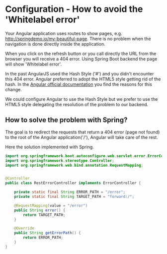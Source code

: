 # Configuration - How to avoid the 'Whitelabel error'

Your Angular application uses routes to show pages, e.g. http://springdemo.io/my-beautiful-page. There is no problem when the navigation is done directly inside the application.

When you click on the refresh button or you call directly the URL from the browser you will receive a 404 error. Using Spring Boot backend the page will show 'Whitelabel error'.

In the past AngularJS used the Hash Style ('#') and you didn't encounter this 404 error. Angular preferred to adopt the HTML5 style getting rid of the hash. In the [Angular official documentation](https://angular.io/guide/router#browser-url-styles>) you find the reasons for this change.

We could configure Angular to use the Hash Style but we prefer to use the HTML5 style delegating the resolution of the problem to our backend.

## How to solve the problem with Spring?

The goal is to redirect the requests that return a 404 error (page not found) to the root of the Angular application('/'), Angular will take care of the rest.

Here the solution implemented with Spring.

``` java
import org.springframework.boot.autoconfigure.web.servlet.error.ErrorController;
import org.springframework.stereotype.Controller;
import org.springframework.web.bind.annotation.RequestMapping;


@Controller
public class RestErrorController implements ErrorController {

    private static final String ERROR_PATH = "/error";
    private static final String TARGET_PATH = "forward:/";

    @RequestMapping(value = "/error")
    public String error() {
        return TARGET_PATH;
    }

    @Override
    public String getErrorPath() {
        return ERROR_PATH;
    }
}
```